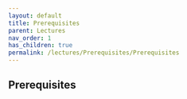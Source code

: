 ```yaml
---
layout: default
title: Prerequisites
parent: Lectures
nav_order: 1
has_children: true
permalink: /lectures/Prerequisites/Prerequisites
---
```


## Prerequisites

